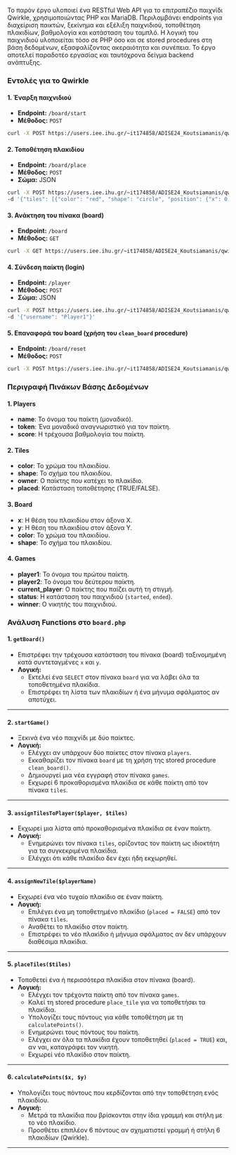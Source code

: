 Το παρόν έργο υλοποιεί ένα RESTful Web API για το επιτραπέζιο παιχνίδι Qwirkle, χρησιμοποιώντας PHP και MariaDB. Περιλαμβάνει endpoints για διαχείριση παικτών, ξεκίνημα και εξέλιξη παιχνιδιού, τοποθέτηση πλακιδίων, βαθμολογία και κατάσταση του ταμπλό. Η λογική του παιχνιδιού υλοποιείται τόσο σε PHP όσο και σε stored procedures στη βάση δεδομένων, εξασφαλίζοντας ακεραιότητα και συνέπεια. Το έργο αποτελεί παραδοτέο εργασίας και ταυτόχρονα δείγμα backend ανάπτυξης.

### Εντολές για το Qwirkle

#### 1. **Έναρξη παιχνιδιού**
- **Endpoint:** `/board/start`
- **Μέθοδος:** `POST`

```bash
curl -X POST https://users.iee.ihu.gr/~it174858/ADISE24_Koutsiamanis/qwirkle.php/board/start
```

#### 2. **Τοποθέτηση πλακιδίου**
- **Endpoint:** `/board/place`
- **Μέθοδος:** `POST`
- **Σώμα:** JSON

```bash
curl -X POST https://users.iee.ihu.gr/~it174858/ADISE24_Koutsiamanis/qwirkle.php/board/place \
-d '{"tiles": [{"color": "red", "shape": "circle", "position": {"x": 0, "y": 0}}]}'
```

#### 3. **Ανάκτηση του πίνακα (board)**
- **Endpoint:** `/board`
- **Μέθοδος:** `GET`

```bash
curl -X GET https://users.iee.ihu.gr/~it174858/ADISE24_Koutsiamanis/qwirkle.php/board
```

#### 4. **Σύνδεση παίκτη (login)**
- **Endpoint:** `/player`
- **Μέθοδος:** `POST`
- **Σώμα:** JSON

```bash
curl -X POST https://users.iee.ihu.gr/~it174858/ADISE24_Koutsiamanis/qwirkle.php/player \
-d '{"username": "Player1"}'
```

#### 5. **Επαναφορά του board** (χρήση του `clean_board` procedure)
- **Endpoint:** `/board/reset`
- **Μέθοδος:** `POST`

```bash
curl -X POST https://users.iee.ihu.gr/~it174858/ADISE24_Koutsiamanis/qwirkle.php/board/reset
```

### Περιγραφή Πινάκων Βάσης Δεδομένων

#### **1. Players**
- **name**: Το όνομα του παίκτη (μοναδικό).
- **token**: Ένα μοναδικό αναγνωριστικό για τον παίκτη.
- **score**: Η τρέχουσα βαθμολογία του παίκτη.

#### **2. Tiles**
- **color**: Το χρώμα του πλακιδίου.
- **shape**: Το σχήμα του πλακιδίου.
- **owner**: Ο παίκτης που κατέχει το πλακίδιο.
- **placed**: Κατάσταση τοποθέτησης (TRUE/FALSE).

#### **3. Board**
- **x**: Η θέση του πλακιδίου στον άξονα Χ.
- **y**: Η θέση του πλακιδίου στον άξονα Υ.
- **color**: Το χρώμα του πλακιδίου.
- **shape**: Το σχήμα του πλακιδίου.

#### **4. Games**
- **player1**: Το όνομα του πρώτου παίκτη.
- **player2**: Το όνομα του δεύτερου παίκτη.
- **current_player**: Ο παίκτης που παίζει αυτή τη στιγμή.
- **status**: Η κατάσταση του παιχνιδιού (`started`, `ended`).
- **winner**: Ο νικητής του παιχνιδιού.

### Ανάλυση Functions στο `board.php`

#### **1. `getBoard()`**
- Επιστρέφει την τρέχουσα κατάσταση του πίνακα (board) ταξινομημένη κατά συντεταγμένες `x` και `y`.
- **Λογική:**
  - Εκτελεί ένα `SELECT` στον πίνακα `board` για να λάβει όλα τα τοποθετημένα πλακίδια.
  - Επιστρέφει τη λίστα των πλακιδίων ή ένα μήνυμα σφάλματος αν αποτύχει.

---

#### **2. `startGame()`**
- Ξεκινά ένα νέο παιχνίδι με δύο παίκτες.
- **Λογική:**
  - Ελέγχει αν υπάρχουν δύο παίκτες στον πίνακα `players`.
  - Εκκαθαρίζει τον πίνακα `board` με τη χρήση της stored procedure `clean_board()`.
  - Δημιουργεί μια νέα εγγραφή στον πίνακα `games`.
  - Εκχωρεί 6 προκαθορισμένα πλακίδια σε κάθε παίκτη από τον πίνακα `tiles`.

---

#### **3. `assignTilesToPlayer($player, $tiles)`**
- Εκχωρεί μια λίστα από προκαθορισμένα πλακίδια σε έναν παίκτη.
- **Λογική:**
  - Ενημερώνει τον πίνακα `tiles`, ορίζοντας τον παίκτη ως ιδιοκτήτη για τα συγκεκριμένα πλακίδια.
  - Ελέγχει ότι κάθε πλακίδιο δεν έχει ήδη εκχωρηθεί.

---

#### **4. `assignNewTile($playerName)`**
- Εκχωρεί ένα νέο τυχαίο πλακίδιο σε έναν παίκτη.
- **Λογική:**
  - Επιλέγει ένα μη τοποθετημένο πλακίδιο (`placed = FALSE`) από τον πίνακα `tiles`.
  - Αναθέτει το πλακίδιο στον παίκτη.
  - Επιστρέφει το νέο πλακίδιο ή μήνυμα σφάλματος αν δεν υπάρχουν διαθέσιμα πλακίδια.

---

#### **5. `placeTiles($tiles)`**
- Τοποθετεί ένα ή περισσότερα πλακίδια στον πίνακα (board).
- **Λογική:**
  - Ελέγχει τον τρέχοντα παίκτη από τον πίνακα `games`.
  - Καλεί τη stored procedure `place_tile` για να τοποθετήσει τα πλακίδια.
  - Υπολογίζει τους πόντους για κάθε τοποθέτηση με τη `calculatePoints()`.
  - Ενημερώνει τους πόντους του παίκτη.
  - Ελέγχει αν όλα τα πλακίδια έχουν τοποθετηθεί (`placed = TRUE`) και, αν ναι, καταγράφει τον νικητή.
  - Εκχωρεί νέο πλακίδιο στον παίκτη.

---

#### **6. `calculatePoints($x, $y)`**
- Υπολογίζει τους πόντους που κερδίζονται από την τοποθέτηση ενός πλακιδίου.
- **Λογική:**
  - Μετρά τα πλακίδια που βρίσκονται στην ίδια γραμμή και στήλη με το νέο πλακίδιο.
  - Προσθέτει επιπλέον 6 πόντους αν σχηματιστεί γραμμή ή στήλη 6 πλακιδίων (Qwirkle).

---

